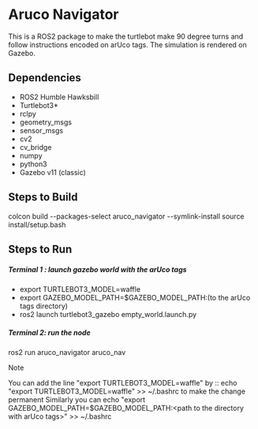 # Aruco Navigator

This is a ROS2 package to make the turtlebot make 90 degree turns and follow instructions encoded on arUco tags. The simulation is rendered on Gazebo. 

## Dependencies

- ROS2 Humble Hawksbill
- Turtlebot3*
- rclpy
- geometry_msgs
- sensor_msgs
- cv2
- cv_bridge
- numpy
- python3
- Gazebo v11 (classic)

## Steps to Build
colcon build --packages-select aruco_navigator --symlink-install
source install/setup.bash

## Steps to Run

##### Terminal 1 : launch gazebo world with the arUco tags

- export TURTLEBOT3_MODEL=waffle
- export GAZEBO_MODEL_PATH=$GAZEBO_MODEL_PATH:(to the arUco tags directory)
- ros2 launch turtlebot3_gazebo empty_world.launch.py

##### Terminal 2: run the node

ros2 run aruco_navigator aruco_nav

>[!Note]
> You can add the line "export TURTLEBOT3_MODEL=waffle" by :: echo "export TURTLEBOT3_MODEL=waffle" >> ~/.bashrc to make the change permanent
> Similarly you can echo "export GAZEBO_MODEL_PATH=$GAZEBO_MODEL_PATH:\<path to the directory with arUco tags>" >> ~/.bashrc

